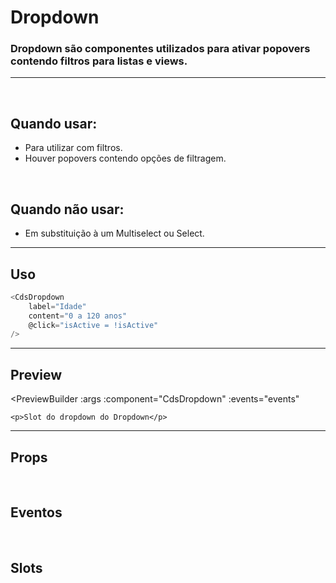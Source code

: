 # Dropdown

### Dropdown são componentes utilizados para ativar popovers contendo filtros para listas e views.
---
<br>

## Quando usar:
- Para utilizar com filtros.
- Houver popovers contendo opções de filtragem.


<br>

## Quando não usar:
- Em substituição à um Multiselect ou Select.

---

## Uso

```js
<CdsDropdown
	label="Idade"
	content="0 a 120 anos"
	@click="isActive = !isActive"
/>
```

---

## Preview

<PreviewBuilder
	:args
	:component="CdsDropdown"
	:events="events"
>
	<p>Slot do dropdown do Dropdown</p>
</PreviewBuilder>

---

## Props

<APITable
	name="Dropdown"
	section="props"
/>
<br>

## Eventos

<APITable
	name="Dropdown"
	section="events"
/>
<br>

## Slots

<APITable
	name="Dropdown"
	section="slots"
/>

<script setup>
import { ref } from 'vue';
import CdsDropdown from '@/components/Dropdown.vue';

const events = [
	'click'
];

const args = ref({
	label: 'Idade',
	content: '0 a 120 anos',
});
</script>
